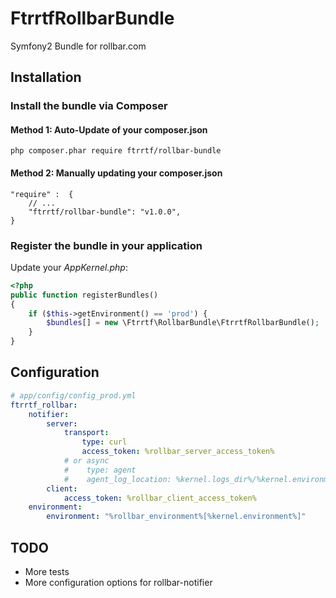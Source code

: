 FtrrtfRollbarBundle
===================

Symfony2 Bundle for rollbar.com

## Installation

### Install the bundle via Composer

#### Method 1: Auto-Update of your composer.json

    php composer.phar require ftrrtf/rollbar-bundle

#### Method 2: Manually updating your composer.json

    "require" :  {
        // ...
        "ftrrtf/rollbar-bundle": "v1.0.0",
    }

### Register the bundle in your application

Update your *AppKernel.php*:

``` php
<?php
public function registerBundles()
{
    if ($this->getEnvironment() == 'prod') {
        $bundles[] = new \Ftrrtf\RollbarBundle\FtrrtfRollbarBundle();
    }
}
```


## Configuration


```yaml
# app/config/config_prod.yml
ftrrtf_rollbar:
    notifier:
        server:
            transport:
                type: curl
                access_token: %rollbar_server_access_token%           
            # or async
            #    type: agent
            #    agent_log_location: %kernel.logs_dir%/%kernel.environment%.rollbar
        client:
            access_token: %rollbar_client_access_token%
    environment:
        environment: "%rollbar_environment%[%kernel.environment%]"
```

## TODO

 * More tests
 * More configuration options for rollbar-notifier
